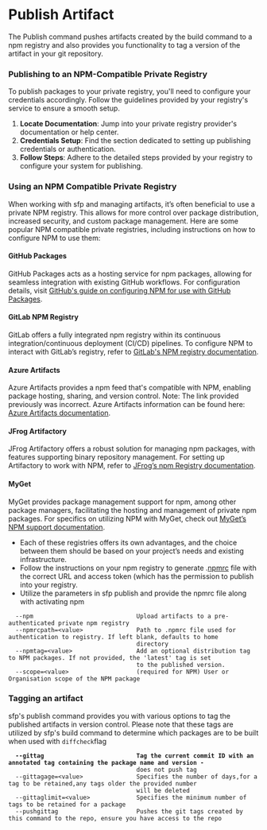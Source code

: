 # Publish Artifact

The Publish command pushes artifacts created by the build command to a npm registry and  also provides you functionality to tag a version of the artifact in your  git repository. &#x20;

### Publishing to an NPM-Compatible Private Registry

To publish packages to your private registry, you'll need to configure your credentials accordingly. Follow the guidelines provided by your registry's service to ensure a smooth setup.

1. **Locate Documentation**: Jump into your private registry provider's documentation or help center.
2. **Credentials Setup**: Find the section dedicated to setting up publishing credentials or authentication.
3. **Follow Steps**: Adhere to the detailed steps provided by your registry to configure your system for publishing.

### Using an NPM Compatible Private Registry

When working with sfp and managing artifacts, it’s often beneficial to use a private NPM registry. This allows for more control over package distribution, increased security, and custom package management. Here are some popular NPM compatible private registries, including instructions on how to configure NPM to use them:

#### GitHub Packages

GitHub Packages acts as a hosting service for npm packages, allowing for seamless integration with existing GitHub workflows. For configuration details, visit [GitHub's guide on configuring NPM for use with GitHub Packages](https://docs.github.com/en/packages/guides/configuring-npm-for-use-with-github-packages).

#### GitLab NPM Registry

GitLab offers a fully integrated npm registry within its continuous integration/continuous deployment (CI/CD) pipelines. To configure NPM to interact with GitLab’s registry, refer to [GitLab's NPM registry documentation](https://docs.gitlab.com/ee/user/packages/npm\_registry/).

#### Azure Artifacts

Azure Artifacts provides a npm feed that's compatible with NPM, enabling package hosting, sharing, and version control. Note: The link provided previously was incorrect. Azure Artifacts information can be found here: [Azure Artifacts documentation](https://docs.microsoft.com/en-us/azure/devops/artifacts/npm/npmrc?view=azure-devops).

#### JFrog Artifactory

JFrog Artifactory offers a robust solution for managing npm packages, with features supporting binary repository management. For setting up Artifactory to work with NPM, refer to [JFrog’s npm Registry documentation](https://www.jfrog.com/confluence/display/JFROG/npm+Registry).

#### MyGet

MyGet provides package management support for npm, among other package managers, facilitating the hosting and management of private npm packages. For specifics on utilizing NPM with MyGet, check out [MyGet’s NPM support documentation](https://docs.myget.org/docs/reference/myget-npm-support).



* Each of these registries offers its own advantages, and the choice between them should be based on your project’s needs and existing infrastructure.
* Follow the instructions on your npm registry to generate .[npmrc](https://docs.npmjs.com/cli/v7/configuring-npm/npmrc) file with the correct URL and access token (which has the permission to publish into your registry.
* Utilize the parameters in sfp publish and provide the npmrc file along with activating npm

```
  --npm                             Upload artifacts to a pre-authenticated private npm registry
  --npmrcpath=<value>               Path to .npmrc file used for authentication to registry. If left blank, defaults to home
                                    directory
  --npmtag=<value>                  Add an optional distribution tag to NPM packages. If not provided, the 'latest' tag is set
                                    to the published version.
  --scope=<value>                   (required for NPM) User or Organisation scope of the NPM package
```

### Tagging an artifact

sfp's publish command provides you with various options to tag the published artifacts in version control. Please note that these tags are utilized by sfp's build command to determine which packages are to be built when used with `diffcheck`flag

<pre><code><strong>  --gittag                          Tag the current commit ID with an annotated tag containing the package name and version -
</strong>                                    does not push tag
  --gittagage=&#x3C;value>               Specifies the number of days,for a tag to be retained,any tags older the provided number
                                    will be deleted
  --gittaglimit=&#x3C;value>             Specifies the minimum number of  tags to be retained for a package
  --pushgittag                      Pushes the git tags created by this command to the repo, ensure you have access to the repo
</code></pre>
